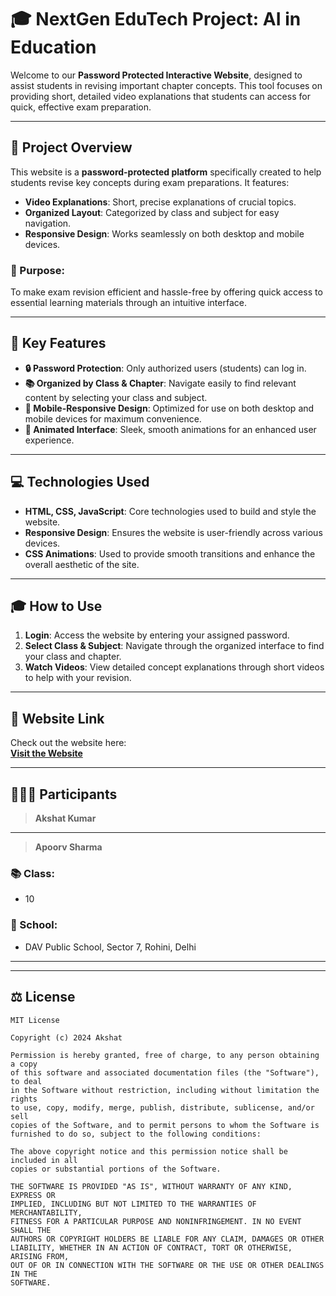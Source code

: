 # 🎓 NextGen EduTech Project: AI in Education

Welcome to our **Password Protected Interactive Website**, designed to assist students in revising important chapter concepts. This tool focuses on providing short, detailed video explanations that students can access for quick, effective exam preparation.

---

## 🌟 Project Overview

This website is a **password-protected platform** specifically created to help students revise key concepts during exam preparations. It features:
- **Video Explanations**: Short, precise explanations of crucial topics.
- **Organized Layout**: Categorized by class and subject for easy navigation.
- **Responsive Design**: Works seamlessly on both desktop and mobile devices.

### 🎯 Purpose:
To make exam revision efficient and hassle-free by offering quick access to essential learning materials through an intuitive interface.

---

## 🔑 Key Features

- **🔒 Password Protection**: Only authorized users (students) can log in.
- **📚 Organized by Class & Chapter**: Navigate easily to find relevant content by selecting your class and subject.
- **📱 Mobile-Responsive Design**: Optimized for use on both desktop and mobile devices for maximum convenience.
- **💫 Animated Interface**: Sleek, smooth animations for an enhanced user experience.

---

## 💻 Technologies Used

- **HTML, CSS, JavaScript**: Core technologies used to build and style the website.
- **Responsive Design**: Ensures the website is user-friendly across various devices.
- **CSS Animations**: Used to provide smooth transitions and enhance the overall aesthetic of the site.

---

## 🎓 How to Use

1. **Login**: Access the website by entering your assigned password.
2. **Select Class & Subject**: Navigate through the organized interface to find your class and chapter.
3. **Watch Videos**: View detailed concept explanations through short videos to help with your revision.

---

## 🔗 Website Link

Check out the website here:  
**[Visit the Website](https://ai-in-education-by-dav7.netlify.app/)**

---

## 🧑‍🤝‍🧑 Participants

> **Akshat Kumar**
---
> **Apoorv Sharma**

### 📚 Class:
- 10

### 🏫 School:
- DAV Public School, Sector 7, Rohini, Delhi

---


---

## ⚖️ License
```
MIT License

Copyright (c) 2024 Akshat

Permission is hereby granted, free of charge, to any person obtaining a copy
of this software and associated documentation files (the "Software"), to deal
in the Software without restriction, including without limitation the rights
to use, copy, modify, merge, publish, distribute, sublicense, and/or sell
copies of the Software, and to permit persons to whom the Software is
furnished to do so, subject to the following conditions:

The above copyright notice and this permission notice shall be included in all
copies or substantial portions of the Software.

THE SOFTWARE IS PROVIDED "AS IS", WITHOUT WARRANTY OF ANY KIND, EXPRESS OR
IMPLIED, INCLUDING BUT NOT LIMITED TO THE WARRANTIES OF MERCHANTABILITY,
FITNESS FOR A PARTICULAR PURPOSE AND NONINFRINGEMENT. IN NO EVENT SHALL THE
AUTHORS OR COPYRIGHT HOLDERS BE LIABLE FOR ANY CLAIM, DAMAGES OR OTHER
LIABILITY, WHETHER IN AN ACTION OF CONTRACT, TORT OR OTHERWISE, ARISING FROM,
OUT OF OR IN CONNECTION WITH THE SOFTWARE OR THE USE OR OTHER DEALINGS IN THE
SOFTWARE.
```
